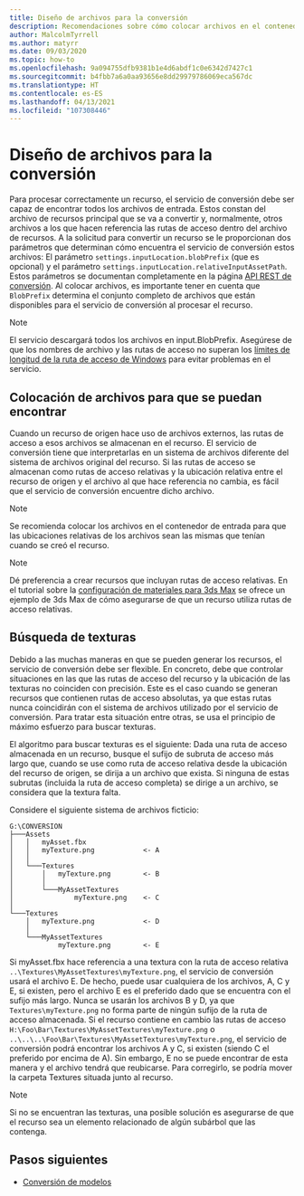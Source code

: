 ```yaml
---
title: Diseño de archivos para la conversión
description: Recomendaciones sobre cómo colocar archivos en el contenedor de entrada de forma óptima.
author: MalcolmTyrrell
ms.author: matyrr
ms.date: 09/03/2020
ms.topic: how-to
ms.openlocfilehash: 9a094755dfb9381b1e4d6abdf1c0e6342d7427c1
ms.sourcegitcommit: b4fbb7a6a0aa93656e8dd29979786069eca567dc
ms.translationtype: HT
ms.contentlocale: es-ES
ms.lasthandoff: 04/13/2021
ms.locfileid: "107308446"
---
```

# <a name="laying-out-files-for-conversion"></a>Diseño de archivos para la conversión

Para procesar correctamente un recurso, el servicio de conversión debe ser capaz de encontrar todos los archivos de entrada.
Estos constan del archivo de recursos principal que se va a convertir y, normalmente, otros archivos a los que hacen referencia las rutas de acceso dentro del archivo de recursos.
A la solicitud para convertir un recurso se le proporcionan dos parámetros que determinan cómo encuentra el servicio de conversión estos archivos: El parámetro `settings.inputLocation.blobPrefix` (que es opcional) y el parámetro `settings.inputLocation.relativeInputAssetPath`.
Estos parámetros se documentan completamente en la página [API REST de conversión](conversion-rest-api.md).
Al colocar archivos, es importante tener en cuenta que `BlobPrefix` determina el conjunto completo de archivos que están disponibles para el servicio de conversión al procesar el recurso.

> [!Note]
> El servicio descargará todos los archivos en input.BlobPrefix. Asegúrese de que los nombres de archivo y las rutas de acceso no superan los [límites de longitud de la ruta de acceso de Windows](https://docs.microsoft.com/windows/win32/fileio/maximum-file-path-limitation) para evitar problemas en el servicio. 

## <a name="placing-files-so-they-can-be-found"></a>Colocación de archivos para que se puedan encontrar

Cuando un recurso de origen hace uso de archivos externos, las rutas de acceso a esos archivos se almacenan en el recurso.
El servicio de conversión tiene que interpretarlas en un sistema de archivos diferente del sistema de archivos original del recurso.
Si las rutas de acceso se almacenan como rutas de acceso relativas y la ubicación relativa entre el recurso de origen y el archivo al que hace referencia no cambia, es fácil que el servicio de conversión encuentre dicho archivo.

> [!Note]
> Se recomienda colocar los archivos en el contenedor de entrada para que las ubicaciones relativas de los archivos sean las mismas que tenían cuando se creó el recurso.

> [!Note]
> Dé preferencia a crear recursos que incluyan rutas de acceso relativas.
> En el tutorial sobre la [configuración de materiales para 3ds Max](../../tutorials/modeling/3dsmax-material-setup.md) se ofrece un ejemplo de 3ds Max de cómo asegurarse de que un recurso utiliza rutas de acceso relativas.

## <a name="finding-textures"></a>Búsqueda de texturas

Debido a las muchas maneras en que se pueden generar los recursos, el servicio de conversión debe ser flexible.
En concreto, debe que controlar situaciones en las que las rutas de acceso del recurso y la ubicación de las texturas no coinciden con precisión.
Este es el caso cuando se generan recursos que contienen rutas de acceso absolutas, ya que estas rutas nunca coincidirán con el sistema de archivos utilizado por el servicio de conversión.
Para tratar esta situación entre otras, se usa el principio de máximo esfuerzo para buscar texturas.

El algoritmo para buscar texturas es el siguiente: Dada una ruta de acceso almacenada en un recurso, busque el sufijo de subruta de acceso más largo que, cuando se use como ruta de acceso relativa desde la ubicación del recurso de origen, se dirija a un archivo que exista.
Si ninguna de estas subrutas (incluida la ruta de acceso completa) se dirige a un archivo, se considera que la textura falta.

Considere el siguiente sistema de archivos ficticio: 
```
G:\CONVERSION
├───Assets
│   │   myAsset.fbx
│   │   myTexture.png            <- A
│   │
│   └───Textures
│       │   myTexture.png        <- B
│       │
│       └───MyAssetTextures
│               myTexture.png    <- C
│
└───Textures
    │   myTexture.png            <- D
    │
    └───MyAssetTextures
            myTexture.png        <- E
```
Si myAsset.fbx hace referencia a una textura con la ruta de acceso relativa `..\Textures\MyAssetTextures\myTexture.png`, el servicio de conversión usará el archivo E. De hecho, puede usar cualquiera de los archivos, A, C y E, si existen, pero el archivo E es el preferido dado que se encuentra con el sufijo más largo.
Nunca se usarán los archivos B y D, ya que `Textures\myTexture.png` no forma parte de ningún sufijo de la ruta de acceso almacenada.
Si el recurso contiene en cambio las rutas de acceso `H:\Foo\Bar\Textures\MyAssetTextures\myTexture.png` o `..\..\..\Foo\Bar\Textures\MyAssetTextures\myTexture.png`, el servicio de conversión podrá encontrar los archivos A y C, si existen (siendo C el preferido por encima de A). Sin embargo, E no se puede encontrar de esta manera y el archivo tendrá que reubicarse.
Para corregirlo, se podría mover la carpeta Textures situada junto al recurso.

> [!Note]
> Si no se encuentran las texturas, una posible solución es asegurarse de que el recurso sea un elemento relacionado de algún subárbol que las contenga.

## <a name="next-steps"></a>Pasos siguientes

- [Conversión de modelos](model-conversion.md)
